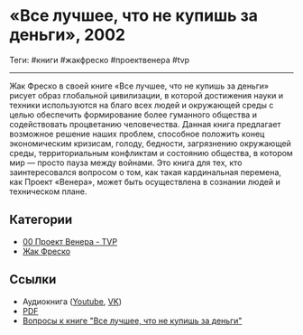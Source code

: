 # «Все лучшее, что не купишь за деньги», 2002

Теги: #книги #жакфреско #проектвенера #tvp
___

Жак Фреско в своей книге «Все лучшее, что не купишь за деньги» рисует образ глобальной цивилизации, в которой достижения науки и техники используются на благо всех людей и окружающей среды с целью обеспечить формирование более гуманного общества и содействовать процветанию человечества. Данная книга предлагает возможное решение наших проблем, способное положить конец экономическим кризисам, голоду, бедности, загрязнению окружающей среды, территориальным конфликтам и состоянию общества, в котором мир — просто пауза между войнами. Это книга для тех, кто заинтересовался вопросом о том, как такая кардинальная перемена, как Проект «Венера», может быть осуществлена в сознании людей и техническом плане.

## Категории

* [00 Проект Венера - TVP](00%20%D0%9F%D1%80%D0%BE%D0%B5%D0%BA%D1%82%20%D0%92%D0%B5%D0%BD%D0%B5%D1%80%D0%B0%20-%20TVP.md)
* [Жак Фреско](%D0%96%D0%B0%D0%BA%20%D0%A4%D1%80%D0%B5%D1%81%D0%BA%D0%BE.md)

## Ссылки

* Аудиокнига ([Youtube](https://youtu.be/FvTZe7Z-BWM), [VK](https://vk.com/music/playlist/-23431190_45689461_9f1f251045cd756fcd))
* [PDF](https://drive.google.com/file/d/1x9xD59w6-RQaYzyG6Sjr3BC8ehEw0Vl4/view?usp=sharing)
* [Вопросы к книге "Все лучшее, что не купишь за деньги"](https://docs.google.com/document/d/1UnBzLMnLcDmTdQ_PSeYHsob-oRVF9J57rdfpP-8v-O4/edit?usp=sharing)